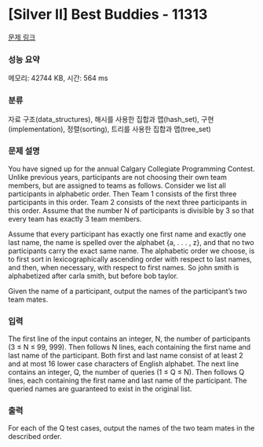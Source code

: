 # [Silver II] Best Buddies - 11313 

[문제 링크](https://www.acmicpc.net/problem/11313) 

### 성능 요약

메모리: 42744 KB, 시간: 564 ms

### 분류

자료 구조(data_structures), 해시를 사용한 집합과 맵(hash_set), 구현(implementation), 정렬(sorting), 트리를 사용한 집합과 맵(tree_set)

### 문제 설명

<p>You have signed up for the annual Calgary Collegiate Programming Contest. Unlike previous years, participants are not choosing their own team members, but are assigned to teams as follows. Consider we list all participants in alphabetic order. Then Team 1 consists of the first three participants in this order. Team 2 consists of the next three participants in this order. Assume that the number N of participants is divisible by 3 so that every team has exactly 3 team members.</p>

<p>Assume that every participant has exactly one first name and exactly one last name, the name is spelled over the alphabet {a, . . . , z}, and that no two participants carry the exact same name. The alphabetic order we choose, is to first sort in lexicographically ascending order with respect to last names, and then, when necessary, with respect to first names. So john smith is alphabetized after carla smith, but before bob taylor.</p>

<p>Given the name of a participant, output the names of the participant’s two team mates.</p>

### 입력 

 <p>The first line of the input contains an integer, N, the number of participants (3 ≤ N ≤ 99, 999). Then follows N lines, each containing the first name and last name of the participant. Both first and last name consist of at least 2 and at most 16 lower case characters of English alphabet. The next line contains an integer, Q, the number of queries (1 ≤ Q ≤ N). Then follows Q lines, each containing the first name and last name of the participant. The queried names are guaranteed to exist in the original list.</p>

### 출력 

 <p>For each of the Q test cases, output the names of the two team mates in the described order.</p>


